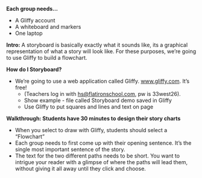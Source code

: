 **Each group needs…**
+ A Gliffy account
+ A whiteboard and markers
+ One laptop

**Intro:**
A storyboard is basically exactly what it sounds like, its a graphical representation of what a story will look like. For these purposes, we’re going to use Gliffy to build a flowchart. 

**How do I Storyboard?**
  + We’re going to use a web application called Gliffy. www.gliffy.com. It’s free!
    + (Teachers log in with hs@flatironschool.com, pw is 33west26).
    + Show example - file called Storyboard demo saved in Gliffy
    + Use Gliffy to put squares and lines and text on page

**Walkthrough: Students have 30 minutes to design their story charts**
  + When you select to draw with Gliffy, students should select a “Flowchart”
  + Each group needs to first come up with their opening sentence. It’s the single most important sentence of the story.
  + The text for the two different paths needs to be short. You want to intrigue your reader with a glimpse of where the paths will lead them, without giving it all away until they click and choose.
